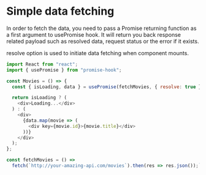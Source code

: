 # Simple data fetching
In order to fetch the data, you need to pass a Promise returning function as a first argument to usePromise hook. It will return you back response related payload such as resolved data, request status or the error if it exists.

resolve option is used to initiate data fetching when component mounts.

```javascript
import React from "react";
import { usePromise } from "promise-hook";

const Movies = () => {
  const { isLoading, data } = usePromise(fetchMovies, { resolve: true });

  return isLoading ? (
    <div>Loading...</div>
  ) : (
    <div>
      {data.map(movie => (
        <div key={movie.id}>{movie.title}</div>
      ))}
    </div>
  );
};

const fetchMovies = () =>
  fetch(`http://your-amazing-api.com/movies`).then(res => res.json());```
